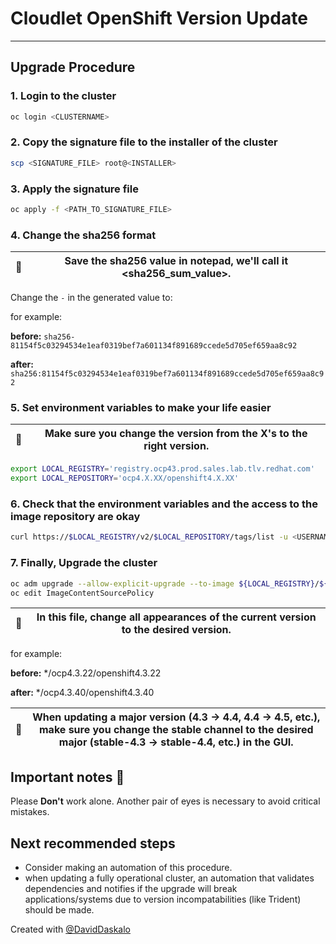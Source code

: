 # Cloudlet OpenShift Version Update
-----------

## Upgrade Procedure

### 1. Login to the cluster

```sh
oc login <CLUSTERNAME>
```

### 2. Copy the signature file to the installer of the cluster

```sh
scp <SIGNATURE_FILE> root@<INSTALLER>
```

### 3. Apply the signature file

```sh
oc apply -f <PATH_TO_SIGNATURE_FILE>
```

### 4. Change the sha256 format

| :memo: | Save the sha256 value in notepad, we'll call it <sha256_sum_value>. |
| ------ | ------------------------------------------------------------------- |

Change the `-` in the generated value to:

for example:

**before:** `sha256-81154f5c03294534e1eaf0319bef7a601134f891689ccede5d705ef659aa8c92`

**after:** `sha256:81154f5c03294534e1eaf0319bef7a601134f891689ccede5d705ef659aa8c92`

### 5. Set environment variables to make your life easier

| :memo: | Make sure you change the version from the X's to the right version. |
| ------ | ------------------------------------------------------------------- |

```sh
export LOCAL_REGISTRY='registry.ocp43.prod.sales.lab.tlv.redhat.com'
export LOCAL_REPOSITORY='ocp4.X.XX/openshift4.X.XX'
```

### 6. Check that the environment variables and the access to the image repository are okay

```sh
curl https://$LOCAL_REGISTRY/v2/$LOCAL_REPOSITORY/tags/list -u <USERNAME>:<PASSWORD>
```

### 7. Finally, Upgrade the cluster

```sh
oc adm upgrade --allow-explicit-upgrade --to-image ${LOCAL_REGISTRY}/${LOCAL_REPOSITORY}@<sha256_sum_value>
oc edit ImageContentSourcePolicy
```

| :memo: | In this file, change all appearances of the current version to the desired version. |
| ------ | ----------------------------------------------------------------------------------- |

for example:

**before:** */ocp4.3.22/openshift4.3.22

**after:** */ocp4.3.40/openshift4.3.40


| :memo: | When updating a major version (4.3 -> 4.4, 4.4 -> 4.5, etc.),    make sure you change the stable channel to the desired major (stable-4.3 -> stable-4.4, etc.) in the GUI. |
| ------ | -------------------------------------------------------------------------------------------------------------------------------------------------------------------------- |

## Important notes :memo:
Please **Don't** work alone. Another pair of eyes is necessary to avoid critical mistakes.

## Next recommended steps
- Consider making an automation of this procedure.
- when updating a fully operational cluster, an automation that validates dependencies and notifies if the upgrade will break applications/systems due to version incompatabilities (like Trident) should be made.


Created with [@DavidDaskalo](@github.com/daviddaskalo)
